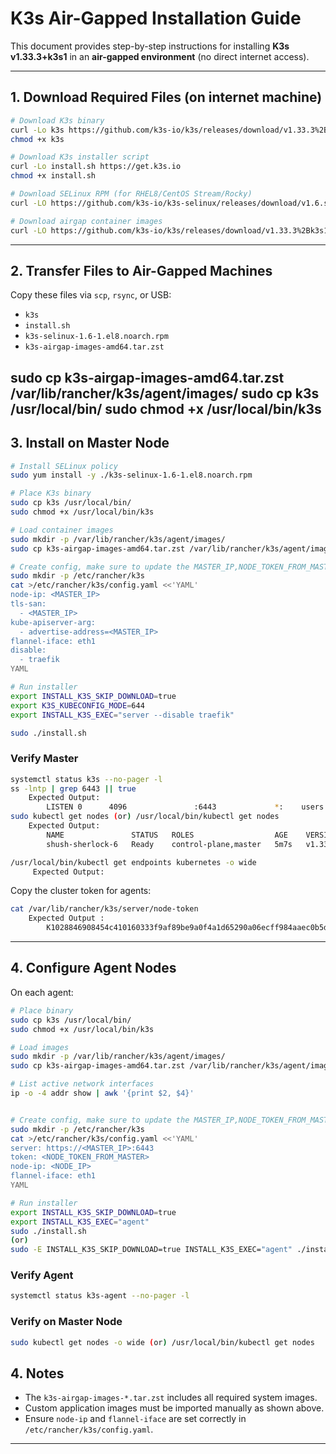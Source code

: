 # K3s Air-Gapped Installation Guide

This document provides step-by-step instructions for installing **K3s v1.33.3+k3s1** in an **air-gapped environment** (no direct internet access).

---

## 1. Download Required Files (on internet machine)

```bash
# Download K3s binary
curl -Lo k3s https://github.com/k3s-io/k3s/releases/download/v1.33.3%2Bk3s1/k3s
chmod +x k3s

# Download K3s installer script
curl -Lo install.sh https://get.k3s.io
chmod +x install.sh

# Download SELinux RPM (for RHEL8/CentOS Stream/Rocky)
curl -LO https://github.com/k3s-io/k3s-selinux/releases/download/v1.6.stable.1/k3s-selinux-1.6-1.el8.noarch.rpm

# Download airgap container images
curl -LO https://github.com/k3s-io/k3s/releases/download/v1.33.3%2Bk3s1/k3s-airgap-images-amd64.tar.zst
```

---

## 2. Transfer Files to Air-Gapped Machines

Copy these files via `scp`, `rsync`, or USB:

- `k3s`
- `install.sh`
- `k3s-selinux-1.6-1.el8.noarch.rpm`
- `k3s-airgap-images-amd64.tar.zst`


sudo cp k3s-airgap-images-amd64.tar.zst /var/lib/rancher/k3s/agent/images/
sudo cp k3s /usr/local/bin/
sudo chmod +x /usr/local/bin/k3s
---


## 3. Install on Master Node

```bash
# Install SELinux policy
sudo yum install -y ./k3s-selinux-1.6-1.el8.noarch.rpm

# Place K3s binary
sudo cp k3s /usr/local/bin/
sudo chmod +x /usr/local/bin/k3s

# Load container images
sudo mkdir -p /var/lib/rancher/k3s/agent/images/
sudo cp k3s-airgap-images-amd64.tar.zst /var/lib/rancher/k3s/agent/images/

# Create config, make sure to update the MASTER_IP,NODE_TOKEN_FROM_MASTER,NODE_IP On each Node Respectively
sudo mkdir -p /etc/rancher/k3s
cat >/etc/rancher/k3s/config.yaml <<'YAML'
node-ip: <MASTER_IP>
tls-san:
  - <MASTER_IP>
kube-apiserver-arg:
  - advertise-address=<MASTER_IP>
flannel-iface: eth1
disable:
  - traefik
YAML

# Run installer
export INSTALL_K3S_SKIP_DOWNLOAD=true
export K3S_KUBECONFIG_MODE=644
export INSTALL_K3S_EXEC="server --disable traefik"

sudo ./install.sh
```

### Verify Master
```bash
systemctl status k3s --no-pager -l
ss -lntp | grep 6443 || true
    Expected Output:
        LISTEN 0      4096               :6443             *:    users:(("k3s-server",pid=7956,fd=12))
sudo kubectl get nodes (or) /usr/local/bin/kubectl get nodes
    Expected Output:
        NAME               STATUS   ROLES                  AGE    VERSION
        shush-sherlock-6   Ready    control-plane,master   5m7s   v1.33.4+k3s1

/usr/local/bin/kubectl get endpoints kubernetes -o wide
     Expected Output:

```


Copy the cluster token for agents:
```bash
cat /var/lib/rancher/k3s/server/node-token
    Expected Output :
        K1028846908454c410160333f9af89be9a0f4a1d65290a06ecff984aaec0b5d0deb::server:aa012e27dbc67942ed22cf4d8a824c00
```

---

## 4. Configure Agent Nodes 

On each agent:

```bash
# Place binary
sudo cp k3s /usr/local/bin/
sudo chmod +x /usr/local/bin/k3s

# Load images
sudo mkdir -p /var/lib/rancher/k3s/agent/images/
sudo cp k3s-airgap-images-amd64.tar.zst /var/lib/rancher/k3s/agent/images/

# List active network interfaces
ip -o -4 addr show | awk '{print $2, $4}'


# Create config, make sure to update the MASTER_IP,NODE_TOKEN_FROM_MASTER,NODE_IP On each Node Respectively
sudo mkdir -p /etc/rancher/k3s
cat >/etc/rancher/k3s/config.yaml <<'YAML'
server: https://<MASTER_IP>:6443
token: <NODE_TOKEN_FROM_MASTER>
node-ip: <NODE_IP>
flannel-iface: eth1 
YAML

# Run installer
export INSTALL_K3S_SKIP_DOWNLOAD=true
export INSTALL_K3S_EXEC="agent"
sudo ./install.sh
(or)
sudo -E INSTALL_K3S_SKIP_DOWNLOAD=true INSTALL_K3S_EXEC="agent" ./install.sh
```

### Verify Agent
```bash
systemctl status k3s-agent --no-pager -l
```


### Verify on Master Node
```bash
sudo kubectl get nodes -o wide (or) /usr/local/bin/kubectl get nodes
```

## 4. Notes

- The `k3s-airgap-images-*.tar.zst` includes all required system images.
- Custom application images must be imported manually as shown above.
- Ensure `node-ip` and `flannel-iface` are set correctly in `/etc/rancher/k3s/config.yaml`.

---
